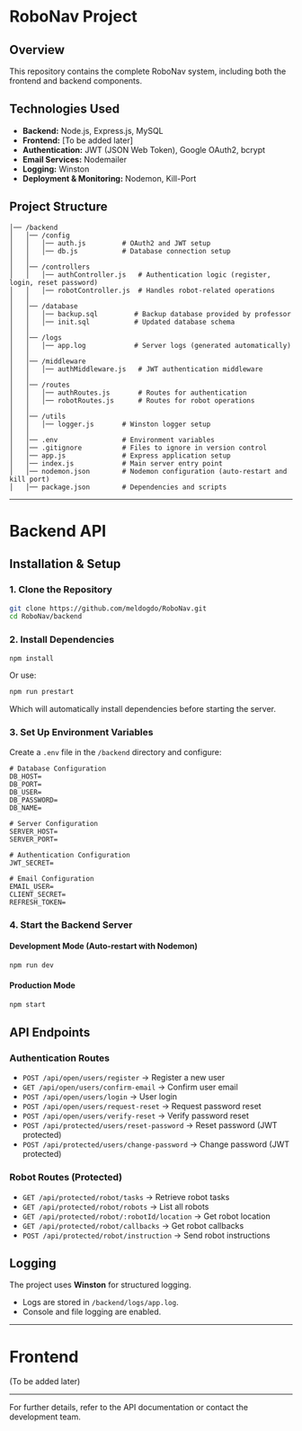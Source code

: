 # RoboNav Project

## Overview
This repository contains the complete RoboNav system, including both the frontend and backend components.

## Technologies Used
- **Backend:** Node.js, Express.js, MySQL
- **Frontend:** [To be added later]
- **Authentication:** JWT (JSON Web Token), Google OAuth2, bcrypt
- **Email Services:** Nodemailer
- **Logging:** Winston
- **Deployment & Monitoring:** Nodemon, Kill-Port

## Project Structure
```
│── /backend
│   │── /config
│   │   │── auth.js         # OAuth2 and JWT setup
│   │   │── db.js           # Database connection setup
│   │
│   │── /controllers
│   │   │── authController.js   # Authentication logic (register, login, reset password)
│   │   │── robotController.js  # Handles robot-related operations
│   │
│   │── /database
│   │   │── backup.sql         # Backup database provided by professor
│   │   │── init.sql           # Updated database schema
│   │
│   │── /logs
│   │   │── app.log            # Server logs (generated automatically)
│   │
│   │── /middleware
│   │   │── authMiddleware.js   # JWT authentication middleware
│   │
│   │── /routes
│   │   │── authRoutes.js       # Routes for authentication
│   │   │── robotRoutes.js      # Routes for robot operations
│   │
│   │── /utils
│   │   │── logger.js       # Winston logger setup
│   │
│   │── .env                # Environment variables
│   │── .gitignore          # Files to ignore in version control
│   │── app.js              # Express application setup
│   │── index.js            # Main server entry point
│   │── nodemon.json        # Nodemon configuration (auto-restart and kill port)
│   │── package.json        # Dependencies and scripts
```

---

# Backend API

## Installation & Setup
### **1. Clone the Repository**
```sh
git clone https://github.com/meldogdo/RoboNav.git
cd RoboNav/backend
```

### **2. Install Dependencies**
```sh
npm install
```

Or use:
```sh
npm run prestart
```
Which will automatically install dependencies before starting the server.

### **3. Set Up Environment Variables**
Create a `.env` file in the `/backend` directory and configure:
```env
# Database Configuration
DB_HOST=
DB_PORT=
DB_USER=
DB_PASSWORD=
DB_NAME=

# Server Configuration
SERVER_HOST=
SERVER_PORT=

# Authentication Configuration
JWT_SECRET=

# Email Configuration
EMAIL_USER=
CLIENT_SECRET=
REFRESH_TOKEN=
```

### **4. Start the Backend Server**
#### **Development Mode (Auto-restart with Nodemon)**
```sh
npm run dev
```
#### **Production Mode**
```sh
npm start
```

## API Endpoints
### **Authentication Routes**
- `POST /api/open/users/register` → Register a new user
- `GET /api/open/users/confirm-email` → Confirm user email
- `POST /api/open/users/login` → User login
- `POST /api/open/users/request-reset` → Request password reset
- `POST /api/open/users/verify-reset` → Verify password reset
- `POST /api/protected/users/reset-password` → Reset password (JWT protected)
- `POST /api/protected/users/change-password` → Change password (JWT protected)

### **Robot Routes (Protected)**
- `GET /api/protected/robot/tasks` → Retrieve robot tasks
- `GET /api/protected/robot/robots` → List all robots
- `GET /api/protected/robot/:robotId/location` → Get robot location
- `GET /api/protected/robot/callbacks` → Get robot callbacks
- `POST /api/protected/robot/instruction` → Send robot instructions

## Logging
The project uses **Winston** for structured logging.
- Logs are stored in `/backend/logs/app.log`.
- Console and file logging are enabled.

---

# Frontend

(To be added later)

---

For further details, refer to the API documentation or contact the development team.